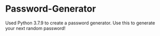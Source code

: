 # Password-Generator
Used Python 3.7.9 to create a password generator. Use this to generate your next random password!
